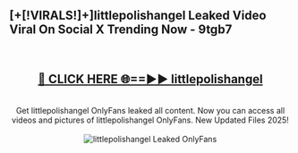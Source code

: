 <h2>[+[!VIRALS!]+]littlepolishangel Leaked Video Viral On Social X Trending Now - 9tgb7</h2>
<br>
<div align="center">
<h2><a href="https://libra.edu.pl?littlepolishangel" rel="nofollow">🔴 CLICK HERE 🌐==►► littlepolishangel</a></h2>
<br>
Get littlepolishangel OnlyFans leaked all content. Now you can access all videos and pictures of littlepolishangel OnlyFans. New Updated Files 2025!
<br>
<br>
<a href="https://libra.edu.pl?littlepolishangel" rel="nofollow" data-target="animated-image.originalLink"><img src="https://i.ibb.co.com/WyWwxjT/player-gif2.gif" alt="littlepolishangel Leaked OnlyFans" style="max-width: 100%; display: inline-block;" data-target="animated-image.originalImage"></a>
</div>
<br>